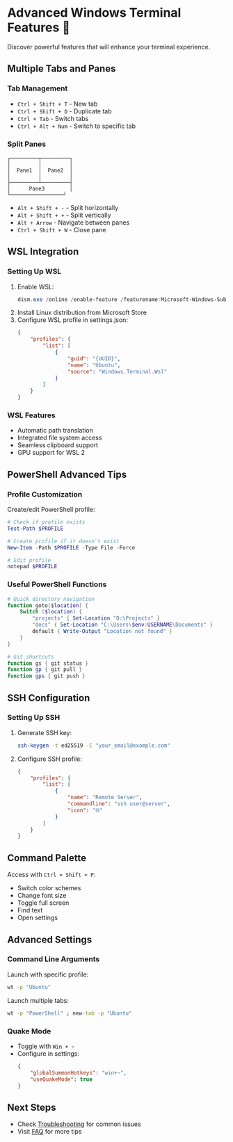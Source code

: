 # Advanced Windows Terminal Features 🚀

Discover powerful features that will enhance your terminal experience.

## Multiple Tabs and Panes

### Tab Management
- `Ctrl + Shift + T` - New tab
- `Ctrl + Shift + D` - Duplicate tab
- `Ctrl + Tab` - Switch tabs
- `Ctrl + Alt + Num` - Switch to specific tab

### Split Panes
```
┌─────────┬─────────┐
│         │         │
│  Pane1  │  Pane2  │
│         │         │
├─────────┴─────────┤
│      Pane3        │
└─────────────────┘
```

- `Alt + Shift + -` - Split horizontally
- `Alt + Shift + +` - Split vertically
- `Alt + Arrow` - Navigate between panes
- `Ctrl + Shift + W` - Close pane

## WSL Integration

### Setting Up WSL
1. Enable WSL:
   ```powershell
   dism.exe /online /enable-feature /featurename:Microsoft-Windows-Subsystem-Linux /all /norestart
   ```
2. Install Linux distribution from Microsoft Store
3. Configure WSL profile in settings.json:
   ```json
   {
	   "profiles": {
		   "list": [
			   {
				   "guid": "{UUID}",
				   "name": "Ubuntu",
				   "source": "Windows.Terminal.Wsl"
			   }
		   ]
	   }
   }
   ```

### WSL Features
- Automatic path translation
- Integrated file system access
- Seamless clipboard support
- GPU support for WSL 2

## PowerShell Advanced Tips

### Profile Customization
Create/edit PowerShell profile:
```powershell
# Check if profile exists
Test-Path $PROFILE

# Create profile if it doesn't exist
New-Item -Path $PROFILE -Type File -Force

# Edit profile
notepad $PROFILE
```

### Useful PowerShell Functions
```powershell
# Quick directory navigation
function goto($location) {
	Switch ($location) {
		"projects" { Set-Location "D:\Projects" }
		"docs" { Set-Location "C:\Users\$env:USERNAME\Documents" }
		default { Write-Output "Location not found" }
	}
}

# Git shortcuts
function gs { git status }
function gp { git pull }
function gps { git push }
```

## SSH Configuration

### Setting Up SSH
1. Generate SSH key:
   ```bash
   ssh-keygen -t ed25519 -C "your_email@example.com"
   ```

2. Configure SSH profile:
   ```json
   {
	   "profiles": {
		   "list": [
			   {
				   "name": "Remote Server",
				   "commandline": "ssh user@server",
				   "icon": "🌐"
			   }
		   ]
	   }
   }
   ```

## Command Palette

Access with `Ctrl + Shift + P`:
- Switch color schemes
- Change font size
- Toggle full screen
- Find text
- Open settings

## Advanced Settings

### Command Line Arguments
Launch with specific profile:
```cmd
wt -p "Ubuntu"
```

Launch multiple tabs:
```cmd
wt -p "PowerShell" ; new-tab -p "Ubuntu"
```

### Quake Mode
- Toggle with `Win + ~`
- Configure in settings:
  ```json
  {
	  "globalSummonHotkeys": "win+~",
	  "useQuakeMode": true
  }
  ```

## Next Steps
- Check [Troubleshooting](troubleshooting.md) for common issues
- Visit [FAQ](faq.md) for more tips